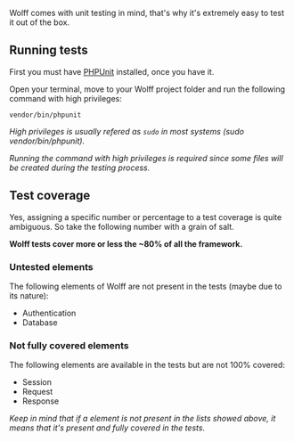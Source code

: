 Wolff comes with unit testing in mind, that's why it's extremely easy to test it out of the box.

## Running tests

First you must have [PHPUnit](https://phpunit.de) installed, once you have it.

Open your terminal, move to your Wolff project folder and run the following command with high privileges:

```
vendor/bin/phpunit
```

_High privileges is usually refered as `sudo` in most systems (sudo vendor/bin/phpunit)._

_Running the command with high privileges is required since some files will be created during the testing process._

## Test coverage

Yes, assigning a specific number or percentage to a test coverage is quite ambiguous. So take the following number with a grain of salt.

**Wolff tests cover more or less the ~80% of all the framework.**

### Untested elements

The following elements of Wolff are not present in the tests (maybe due to its nature):

* Authentication
* Database

### Not fully covered elements

The following elements are available in the tests but are not 100% covered:

* Session
* Request
* Response

_Keep in mind that if a element is not present in the lists showed above, it means that it's present and fully covered in the tests._
